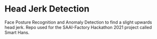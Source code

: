 # Head Jerk Detection
Face Posture Recognition and Anomaly Detection to find a slight upwards head jerk. Repo used for the SAAI-Factory Hackathon 2021 project called Smart Hans.
